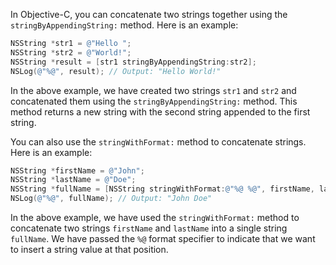 In Objective-C, you can concatenate two strings together using the `stringByAppendingString:` method. Here is an example:

```objective-c
NSString *str1 = @"Hello ";
NSString *str2 = @"World!";
NSString *result = [str1 stringByAppendingString:str2];
NSLog(@"%@", result); // Output: "Hello World!"
```

In the above example, we have created two strings `str1` and `str2` and concatenated them using the `stringByAppendingString:` method. This method returns a new string with the second string appended to the first string.

You can also use the `stringWithFormat:` method to concatenate strings. Here is an example:

```objective-c
NSString *firstName = @"John";
NSString *lastName = @"Doe";
NSString *fullName = [NSString stringWithFormat:@"%@ %@", firstName, lastName];
NSLog(@"%@", fullName); // Output: "John Doe"
```

In the above example, we have used the `stringWithFormat:` method to concatenate two strings `firstName` and `lastName` into a single string `fullName`. We have passed the `%@` format specifier to indicate that we want to insert a string value at that position.